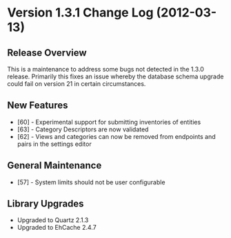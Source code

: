 # Version 1.3.1 Change Log (2012-03-13)

## Release Overview

This is a maintenance to address some bugs not detected in the 1.3.0 release. Primarily this fixes an issue
whereby the database schema upgrade could fail on version 21 in certain circumstances.

## New Features

* [60] - Experimental support for submitting inventories of entities
* [63] - Category Descriptors are now validated
* [62] - Views and categories can now be removed from endpoints and pairs in the settings editor

## General Maintenance

* [57] - System limits should not be user configurable

## Library Upgrades

* Upgraded to Quartz 2.1.3
* Upgraded to EhCache 2.4.7
